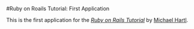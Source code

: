 #Ruby on Roails Tutorial: First Application

This is the first application for the 
[*Ruby on Rails Tutorial*](http://railstutorial.org/)
by [Michael Hartl](http://michaelhartl.com).
